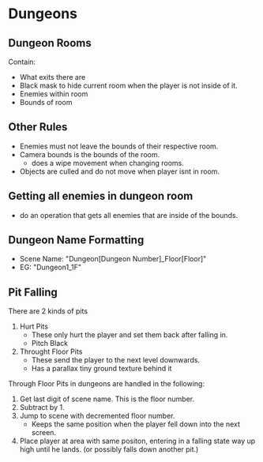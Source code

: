 # Dungeons

## Dungeon Rooms
Contain:
- What exits there are
- Black mask to hide current room when the player is not inside of it.
- Enemies within room
- Bounds of room

## Other Rules
- Enemies must not leave the bounds of their respective room.
- Camera bounds is the bounds of the room.
    - does a wipe movement when changing rooms.
- Objects are culled and do not move when player isnt in room.

## Getting all enemies in dungeon room
- do an operation that gets all enemies that are inside of the bounds.

## Dungeon Name Formatting
- Scene Name: "Dungeon[Dungeon Number]_Floor[Floor]"
- EG: "Dungeon1_1F"

## Pit Falling
There are 2 kinds of pits
1. Hurt Pits
    - These only hurt the player and set them back after falling in.
    - Pitch Black
2. Throught Floor Pits
    - These send the player to the next level downwards. 
    - Has a parallax tiny ground texture behind it

Through Floor Pits in dungeons are handled in the following:
1. Get last digit of scene name. This is the floor number.
2. Subtract by 1.
3. Jump to scene with decremented floor number.
    - Keeps the same position when the player fell down into the next screen.
4. Place player at area with same positon, entering in a falling state way up high until he lands. (or possibly falls down another pit.)
